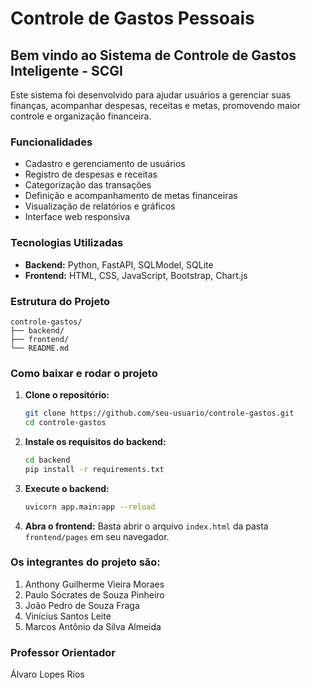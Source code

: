 # Controle de Gastos Pessoais

## Bem vindo ao Sistema de Controle de Gastos Inteligente - SCGI

Este sistema foi desenvolvido para ajudar usuários a gerenciar suas finanças, acompanhar despesas, receitas e metas, promovendo maior controle e organização financeira.

### Funcionalidades

- Cadastro e gerenciamento de usuários
- Registro de despesas e receitas
- Categorização das transações
- Definição e acompanhamento de metas financeiras
- Visualização de relatórios e gráficos
- Interface web responsiva

### Tecnologias Utilizadas

- **Backend:** Python, FastAPI, SQLModel, SQLite
- **Frontend:** HTML, CSS, JavaScript, Bootstrap, Chart.js

### Estrutura do Projeto

```
controle-gastos/
├── backend/
├── frontend/
└── README.md
```

### Como baixar e rodar o projeto

1. **Clone o repositório:**
   ```sh
   git clone https://github.com/seu-usuario/controle-gastos.git
   cd controle-gastos
   ```

2. **Instale os requisitos do backend:**
   ```sh
   cd backend
   pip install -r requirements.txt
   ```

3. **Execute o backend:**
   ```sh
   uvicorn app.main:app --reload
   ```

4. **Abra o frontend:**
   Basta abrir o arquivo `index.html` da pasta `frontend/pages` em seu navegador.

### Os integrantes do projeto são:

1. Anthony Guilherme Vieira Moraes
2. Paulo Sócrates de Souza Pinheiro
3. João Pedro de Souza Fraga
4. Vinícius Santos Leite
5. Marcos Antônio da Silva Almeida

### Professor Orientador

Álvaro Lopes Rios


